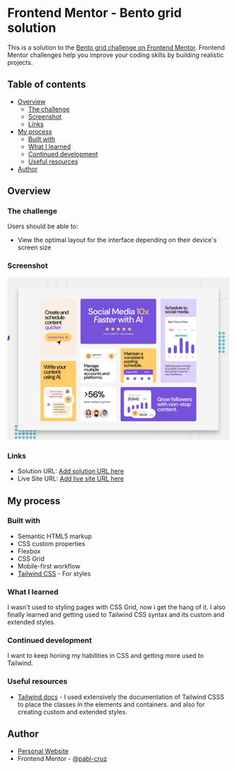 # Frontend Mentor - Bento grid solution

This is a solution to the [Bento grid challenge on Frontend Mentor](https://www.frontendmentor.io/challenges/bento-grid-RMydElrlOj). Frontend Mentor challenges help you improve your coding skills by building realistic projects. 

## Table of contents

- [Overview](#overview)
  - [The challenge](#the-challenge)
  - [Screenshot](#screenshot)
  - [Links](#links)
- [My process](#my-process)
  - [Built with](#built-with)
  - [What I learned](#what-i-learned)
  - [Continued development](#continued-development)
  - [Useful resources](#useful-resources)
- [Author](#author)

## Overview

### The challenge

Users should be able to:

- View the optimal layout for the interface depending on their device's screen size

### Screenshot

![](./preview.jpg)

### Links

- Solution URL: [Add solution URL here](https://your-solution-url.com)
- Live Site URL: [Add live site URL here](https://your-live-site-url.com)

## My process

### Built with

- Semantic HTML5 markup
- CSS custom properties
- Flexbox
- CSS Grid
- Mobile-first workflow
- [Tailwind CSS](https://tailwindcss.com/) - For styles


### What I learned

I wasn't used to styling pages with CSS Grid, now i get the hang of it. I also finally learned and getting used to Tailwind CSS syntax and its custom and extended styles. 

### Continued development

I want to keep honing my habilities in CSS and getting more used to Tailwind. 

### Useful resources

- [Tailwind docs](https://tailwindcss.com/docs/installation) - I used extensively the documentation of Tailwind CSSS to place the classes in the elements and containers. and also for creating custom and extended styles.

## Author

- [Personal Website](https://pabl-cruz.github.io/)
- Frontend Mentor - [@pabl-cruz](https://www.frontendmentor.io/profile/pabl-cruz)
